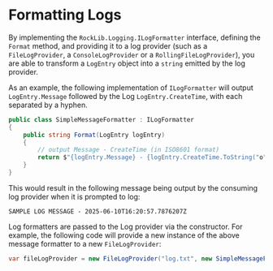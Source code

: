 # Formatting Logs

By implementing the `RockLib.Logging.ILogFormatter` interface, defining the `Format` method, and providing it to a log provider (such as a `FileLogProvider`, a `ConsoleLogProvider` or a `RollingFileLogProvider`), you are able to transform a `LogEntry` object into a `string` emitted by the log provider.

As an example, the following implementation of `ILogFormatter` will output `LogEntry.Message` followed by the Log `LogEntry.CreateTime`, with each separated by a hyphen.

```csharp
public class SimpleMessageFormatter : ILogFormatter
{
	public string Format(LogEntry logEntry)
	{
		// output Message - CreateTime (in ISO8601 format)
		return $"{logEntry.Message} - {logEntry.CreateTime.ToString("o")}";
	}
}
```

This would result in the following message being output by the consuming log provider when it is prompted to log:
```
SAMPLE LOG MESSAGE - 2025-06-10T16:20:57.7876207Z
```

Log formatters are passed to the Log provider via the constructor. For example, the following code will provide a new instance of the above message formatter to a new `FileLogProvider`:

```csharp
var fileLogProvider = new FileLogProvider("log.txt", new SimpleMessageFormatter());
```
